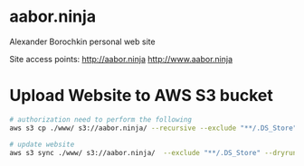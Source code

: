 # aabor.ninja
Alexander Borochkin personal web site

Site access points:
http://aabor.ninja
http://www.aabor.ninja

# Upload Website to AWS S3 bucket

```sh
# authorization need to perform the following
aws s3 cp ./www/ s3://aabor.ninja/ --recursive --exclude "**/.DS_Store" --dryrun

# update website
aws s3 sync ./www/ s3://aabor.ninja/  --exclude "**/.DS_Store" --dryrun
``` 
